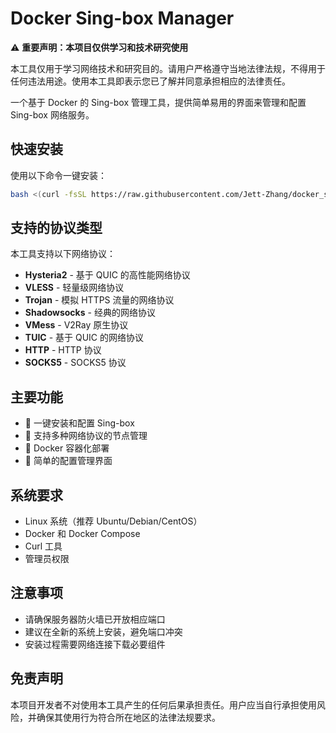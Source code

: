 # Docker Sing-box Manager

⚠️ **重要声明：本项目仅供学习和技术研究使用**

本工具仅用于学习网络技术和研究目的。请用户严格遵守当地法律法规，不得用于任何违法用途。使用本工具即表示您已了解并同意承担相应的法律责任。

一个基于 Docker 的 Sing-box 管理工具，提供简单易用的界面来管理和配置 Sing-box 网络服务。

## 快速安装

使用以下命令一键安装：

```bash
bash <(curl -fsSL https://raw.githubusercontent.com/Jett-Zhang/docker_singbox_manager/main/quickstart.sh)
```

## 支持的协议类型

本工具支持以下网络协议：

- **Hysteria2** - 基于 QUIC 的高性能网络协议
- **VLESS** - 轻量级网络协议
- **Trojan** - 模拟 HTTPS 流量的网络协议
- **Shadowsocks** - 经典的网络协议
- **VMess** - V2Ray 原生协议
- **TUIC** - 基于 QUIC 的网络协议
- **HTTP** - HTTP 协议
- **SOCKS5** - SOCKS5 协议

## 主要功能

- 🚀 一键安装和配置 Sing-box
- 📝 支持多种网络协议的节点管理
- 🐳 Docker 容器化部署
- 🔧 简单的配置管理界面

## 系统要求

- Linux 系统（推荐 Ubuntu/Debian/CentOS）
- Docker 和 Docker Compose
- Curl 工具
- 管理员权限

## 注意事项

- 请确保服务器防火墙已开放相应端口
- 建议在全新的系统上安装，避免端口冲突
- 安装过程需要网络连接下载必要组件

## 免责声明

本项目开发者不对使用本工具产生的任何后果承担责任。用户应当自行承担使用风险，并确保其使用行为符合所在地区的法律法规要求。

